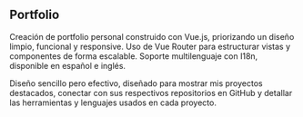 ## Portfolio
Creación de portfolio personal construido con Vue.js, priorizando un diseño limpio, funcional y responsive. Uso de Vue Router para estructurar vistas y componentes de forma escalable. Soporte multilenguaje con I18n, disponible en español e inglés.

Diseño sencillo pero efectivo, diseñado para mostrar mis proyectos destacados, conectar con sus respectivos repositorios en GitHub y detallar las herramientas y lenguajes usados en cada proyecto.

